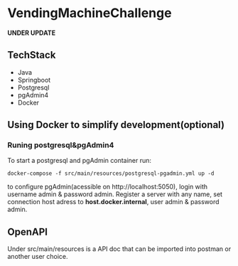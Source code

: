 # VendingMachineChallenge

**UNDER UPDATE**

## TechStack

- Java
- Springboot
- Postgresql
- pgAdmin4
- Docker

## Using Docker to simplify development(optional)

### Runing postgresql&pgAdmin4

To start a postgresql and pgAdmin container run:

```
docker-compose -f src/main/resources/postgresql-pgadmin.yml up -d
```
to configure pgAdmin(acessible on http://localhost:5050), login with username admin & password admin. Register a server with any name, set connection host adress to **host.docker.internal**, user admin & password admin.

## OpenAPI

Under src/main/resources is a API doc that can be imported into postman or another user choice.